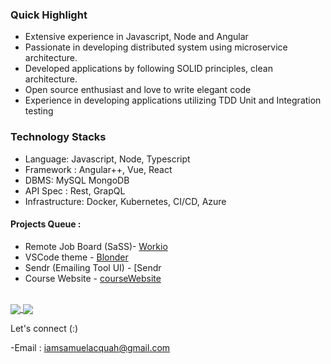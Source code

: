 
### Quick Highlight 
* Extensive experience in Javascript, Node and Angular
* Passionate in developing distributed system using microservice architecture.
* Developed applications by following SOLID principles, clean architecture.
* Open source enthusiast and love to write elegant code
* Experience in developing applications utilizing TDD  Unit and Integration testing


### Technology Stacks
- Language: Javascript, Node, Typescript
- Framework :  Angular++, Vue, React
- DBMS: MySQL MongoDB
- API Spec : Rest, GrapQL
- Infrastructure: Docker, Kubernetes, CI/CD, Azure

 #### Projects Queue :
- Remote Job Board (SaSS)- [Workio] 
- VSCode theme - [Blonder]
- Sendr (Emailing Tool UI) - [Sendr
- Course Website - [courseWebsite]

 <br />

<a href="https://github.com/acquahsamuel">
  <img align="center" src="https://github-readme-stats.vercel.app/api?username=acquahsamuel&theme=nord&show_icons=true&count_private=true&hide=contribs&line_height=40" />
</a>

<a href="https://github.com/acquahsamuel">
  <img align="center" src="https://github-readme-stats.vercel.app/api/top-langs/?username=acquahsamuel&theme=nord&langs_count=4&hide=ejs" />
</a>

[workio]: https://workport-frontend.vercel.app/
[website]: https://ng-news-qa1q6vlm8-acquahsamuel.vercel.app/profile
[sendr]: https://sendr-eight.vercel.app/
[instagram]: https://www.instagram.com/acquah.samuel.io/
[linkedin]: https://www.linkedin.com/in/acquahsamuel
[readme]:https://github.com/acquahsamuel/acquahsamuel/edit/master/README.md
[blonder]: https://marketplace.visualstudio.com/items?itemName=acquahsamuel.blonder&ssr=false#overview
[courseWebsite]: -https://acquahsamuel.github.io/course-website/


Let's connect (:)

-Email : iamsamuelacquah@gmail.com
<!-- -Linkedin: [Linkedin]: https://www.linkedin.com/in/acquahsamuel -->
